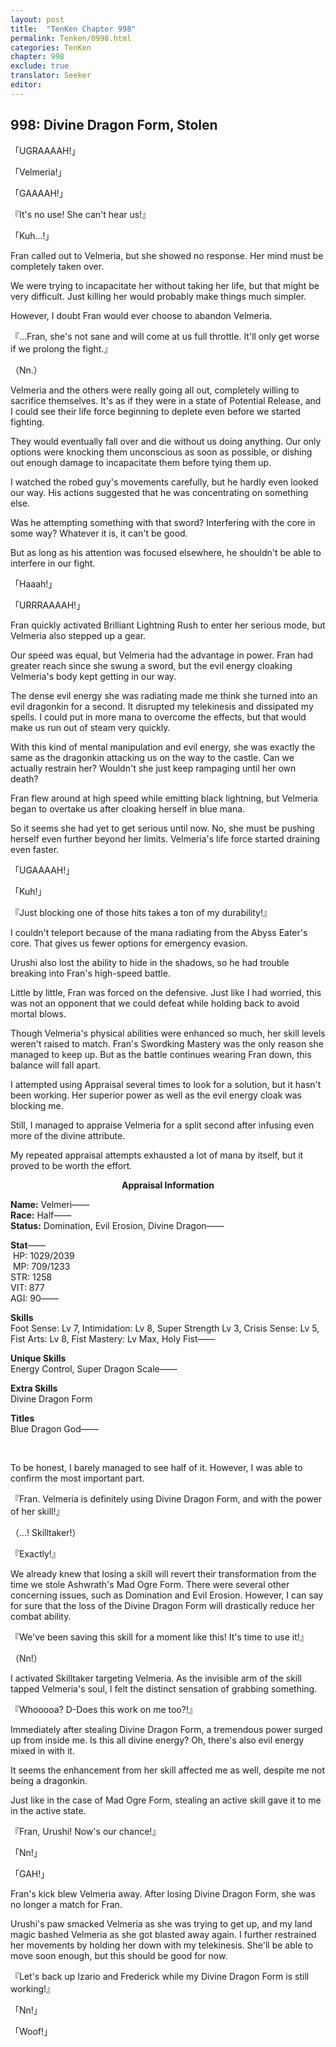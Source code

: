 ```yaml
---
layout: post
title:  "TenKen Chapter 998"
permalink: Tenken/0998.html
categories: TenKen
chapter: 998
exclude: true
translator: Seeker
editor: 
---
```

<h2>998: Divine Dragon Form, Stolen</h2>

「UGRAAAAH!」

「Velmeria!」

「GAAAAH!」

『It's no use! She can't hear us!』

「Kuh...!」

Fran called out to Velmeria, but she showed no response. Her mind must be completely taken over.

We were trying to incapacitate her without taking her life, but that might be very difficult. Just killing her would probably make things much simpler.

However, I doubt Fran would ever choose to abandon Velmeria.

『...Fran, she's not sane and will come at us full throttle. It'll only get worse if we prolong the fight.』

（Nn.）

Velmeria and the others were really going all out, completely willing to sacrifice themselves. It's as if they were in a state of Potential Release, and I could see their life force beginning to deplete even before we started fighting.

They would eventually fall over and die without us doing anything. Our only options were knocking them unconscious as soon as possible, or dishing out enough damage to incapacitate them before tying them up.

I watched the robed guy's movements carefully, but he hardly even looked our way. His actions suggested that he was concentrating on something else.

Was he attempting something with that sword? Interfering with the core in some way? Whatever it is, it can't be good.

But as long as his attention was focused elsewhere, he shouldn't be able to interfere in our fight.

「Haaah!」

「URRRAAAAH!」

Fran quickly activated Brilliant Lightning Rush to enter her serious mode, but Velmeria also stepped up a gear.

Our speed was equal, but Velmeria had the advantage in power. Fran had greater reach since she swung a sword, but the evil energy cloaking Velmeria's body kept getting in our way.

The dense evil energy she was radiating made me think she turned into an evil dragonkin for a second. It disrupted my telekinesis and dissipated my spells. I could put in more mana to overcome the effects, but that would make us run out of steam very quickly.

With this kind of mental manipulation and evil energy, she was exactly the same as the dragonkin attacking us on the way to the castle. Can we actually restrain her? Wouldn't she just keep rampaging until her own death?

Fran flew around at high speed while emitting black lightning, but Velmeria began to overtake us after cloaking herself in blue mana.

So it seems she had yet to get serious until now. No, she must be pushing herself even further beyond her limits. Velmeria's life force started draining even faster.

「UGAAAAH!」

「Kuh!」

『Just blocking one of those hits takes a ton of my durability!』

I couldn't teleport because of the mana radiating from the Abyss Eater's core. That gives us fewer options for emergency evasion.

Urushi also lost the ability to hide in the shadows, so he had trouble breaking into Fran's high-speed battle.

Little by little, Fran was forced on the defensive. Just like I had worried, this was not an opponent that we could defeat while holding back to avoid mortal blows.

Though Velmeria's physical abilities were enhanced so much, her skill levels weren't raised to match. Fran's Swordking Mastery was the only reason she managed to keep up. But as the battle continues wearing Fran down, this balance will fall apart.

I attempted using Appraisal several times to look for a solution, but it hasn't been working. Her superior power as well as the evil energy cloak was blocking me.

Still, I managed to appraise Velmeria for a split second after infusing even more of the divine attribute.

My repeated appraisal attempts exhausted a lot of mana by itself, but it proved to be worth the effort.

<div class="appraisal" markdown="1">
<p style="text-align: center;"><strong>Appraisal Information</strong></p>

**Name:** Velmeri――<br/>
**Race:** Half――<br/>
**Status:** Domination, Evil Erosion, Divine Dragon――

<p>
<strong>Stat</strong>――<br/>
&#160;HP: 1029/2039<br/>
&#160;MP: 709/1233<br/>
STR: 1258<br/>
VIT: 877<br/>
AGI: 90――<br/>
</p>

**Skills**<br/>
Foot Sense: Lv 7, Intimidation: Lv 8, Super Strength Lv 3, Crisis Sense: Lv 5, Fist Arts: Lv 8, Fist Mastery: Lv Max, Holy Fist――

**Unique Skills**<br/>
Energy Control, Super Dragon Scale――

**Extra Skills**<br/>
Divine Dragon Form

**Titles**<br/>
Blue Dragon God――

</div><br/>

To be honest, I barely managed to see half of it. However, I was able to confirm the most important part.

『Fran. Velmeria is definitely using Divine Dragon Form, and with the power of her skill!』

（...! Skilltaker!）

『Exactly!』

We already knew that losing a skill will revert their transformation from the time we stole Ashwrath's Mad Ogre Form. There were several other concerning issues, such as Domination and Evil Erosion. However, I can say for sure that the loss of the Divine Dragon Form will drastically reduce her combat ability.

『We've been saving this skill for a moment like this! It's time to use it!』

（Nn!）

I activated Skilltaker targeting Velmeria. As the invisible arm of the skill tapped Velmeria's soul, I felt the distinct sensation of grabbing something.

『Whooooa? D-Does this work on me too?!』

Immediately after stealing Divine Dragon Form, a tremendous power surged up from inside me. Is this all divine energy? Oh, there's also evil energy mixed in with it.

It seems the enhancement from her skill affected me as well, despite me not being a dragonkin.

Just like in the case of Mad Ogre Form, stealing an active skill gave it to me in the active state.

『Fran, Urushi! Now's our chance!』

「Nn!」

「GAH!」

Fran's kick blew Velmeria away. After losing Divine Dragon Form, she was no longer a match for Fran.

Urushi's paw smacked Velmeria as she was trying to get up, and my land magic bashed Velmeria as she got blasted away again. I further restrained her movements by holding her down with my telekinesis. She'll be able to move soon enough, but this should be good for now.

『Let's back up Izario and Frederick while my Divine Dragon Form is still working!』

「Nn!」

「Woof!」



